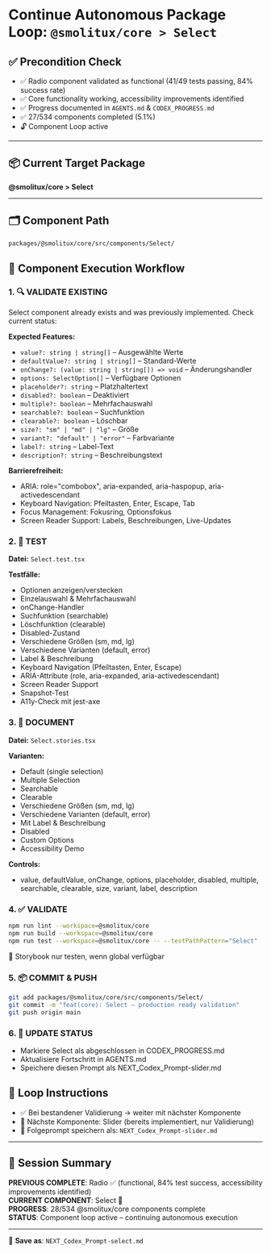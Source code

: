 # Continue Autonomous Package Loop: `@smolitux/core > Select`

## ✅ Precondition Check

- ✅ Radio component validated as functional (41/49 tests passing, 84% success rate)
- ✅ Core functionality working, accessibility improvements identified
- ✅ Progress documented in `AGENTS.md` & `CODEX_PROGRESS.md`
- ✅ 27/534 components completed (5.1%)
- 🔓 Component Loop active

---

## 📦 Current Target Package
**@smolitux/core > Select**

---

## 🗂️ Component Path

```bash
packages/@smolitux/core/src/components/Select/
```

## 🔁 Component Execution Workflow

### 1. 🔍 VALIDATE EXISTING

Select component already exists and was previously implemented. Check current status:

**Expected Features:**
- `value?: string | string[]` – Ausgewählte Werte
- `defaultValue?: string | string[]` – Standard-Werte
- `onChange?: (value: string | string[]) => void` – Änderungshandler
- `options: SelectOption[]` – Verfügbare Optionen
- `placeholder?: string` – Platzhaltertext
- `disabled?: boolean` – Deaktiviert
- `multiple?: boolean` – Mehrfachauswahl
- `searchable?: boolean` – Suchfunktion
- `clearable?: boolean` – Löschbar
- `size?: "sm" | "md" | "lg"` – Größe
- `variant?: "default" | "error"` – Farbvariante
- `label?: string` – Label-Text
- `description?: string` – Beschreibungstext

**Barrierefreiheit:**
- ARIA: role="combobox", aria-expanded, aria-haspopup, aria-activedescendant
- Keyboard Navigation: Pfeiltasten, Enter, Escape, Tab
- Focus Management: Fokusring, Optionsfokus
- Screen Reader Support: Labels, Beschreibungen, Live-Updates

### 2. 🧪 TEST

**Datei:** `Select.test.tsx`

**Testfälle:**
- Optionen anzeigen/verstecken
- Einzelauswahl & Mehrfachauswahl
- onChange-Handler
- Suchfunktion (searchable)
- Löschfunktion (clearable)
- Disabled-Zustand
- Verschiedene Größen (sm, md, lg)
- Verschiedene Varianten (default, error)
- Label & Beschreibung
- Keyboard Navigation (Pfeiltasten, Enter, Escape)
- ARIA-Attribute (role, aria-expanded, aria-activedescendant)
- Screen Reader Support
- Snapshot-Test
- A11y-Check mit jest-axe

### 3. 📖 DOCUMENT

**Datei:** `Select.stories.tsx`

**Varianten:**
- Default (single selection)
- Multiple Selection
- Searchable
- Clearable
- Verschiedene Größen (sm, md, lg)
- Verschiedene Varianten (default, error)
- Mit Label & Beschreibung
- Disabled
- Custom Options
- Accessibility Demo

**Controls:**
- value, defaultValue, onChange, options, placeholder, disabled, multiple, searchable, clearable, size, variant, label, description

### 4. ✅ VALIDATE

```bash
npm run lint --workspace=@smolitux/core
npm run build --workspace=@smolitux/core
npm run test --workspace=@smolitux/core -- --testPathPattern="Select"
```

📌 Storybook nur testen, wenn global verfügbar

### 5. 📦 COMMIT & PUSH

```bash
git add packages/@smolitux/core/src/components/Select/
git commit -m "feat(core): Select – production ready validation"
git push origin main
```

### 6. 🧾 UPDATE STATUS

- Markiere Select als abgeschlossen in CODEX_PROGRESS.md
- Aktualisiere Fortschritt in AGENTS.md
- Speichere diesen Prompt als NEXT_Codex_Prompt-slider.md

## 🔄 Loop Instructions

- ✅ Bei bestandener Validierung → weiter mit nächster Komponente
- 🔁 Nächste Komponente: Slider (bereits implementiert, nur Validierung)
- 📁 Folgeprompt speichern als: `NEXT_Codex_Prompt-slider.md`

---

## 📄 Session Summary

**PREVIOUS COMPLETE**: Radio ✅ (functional, 84% test success, accessibility improvements identified)  
**CURRENT COMPONENT**: Select 🔄  
**PROGRESS**: 28/534 @smolitux/core components complete  
**STATUS**: Component loop active – continuing autonomous execution

---

📁 **Save as**: `NEXT_Codex_Prompt-select.md`